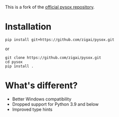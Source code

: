 This is a fork of the [official pysox repository](https://github.com/rabitt/pysox).

# Installation
```pip install git+https://github.com/zigai/pysox.git```

or

```
git clone https://github.com/zigai/pysox.git
cd pysox
pip install .
```


# What's different?
- Better Windows compatibility
- Dropped support for Python 3.9 and below
- Improved type hints
